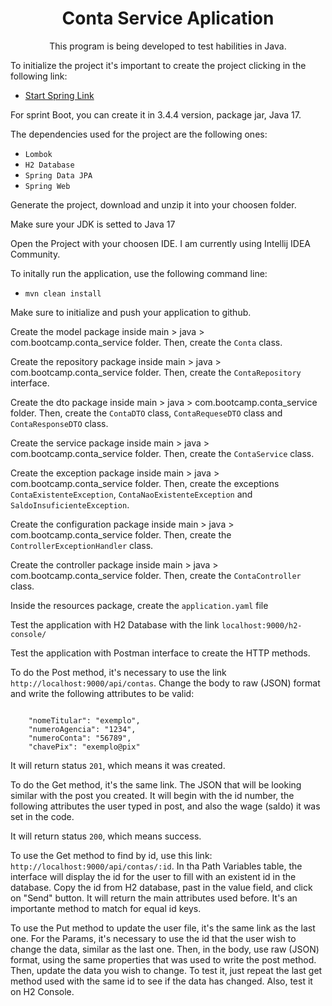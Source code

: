 <h1 align="center">Conta Service Aplication</h1>

<p align="center">This program is being developed to test habilities in Java.</p>

<p>To initialize the project it's important to create the project clicking in the following link:</p>

<ul>
  <li><a href="https://start.spring.io/">Start Spring Link</a></li>
</ul>

<p>For sprint Boot, you can create it in 3.4.4 version, package jar, Java 17.</p>

<p>The dependencies used for the project are the following ones:</p>

<ul>
  <li><code>Lombok</code></li>
  <li><code>H2 Database</code></li>
  <li><code>Spring Data JPA</code></li>
  <li><code>Spring Web</code></li>
</ul>

<p>Generate the project, download and unzip it into your choosen folder.</p>

<p>Make sure your JDK is setted to Java 17</p>

<p>Open the Project with your choosen IDE. I am currently using Intellij IDEA Community.</p>

<p>To initally run the application, use the following command line:</p>

<ul>
  <li><code>mvn clean install</code></li>
</ul>

<p>Make sure to initialize and push your application to github.</p>

<p>Create the model package inside main > java > com.bootcamp.conta_service folder. Then, create the <code>Conta</code> class.</p>

<p>Create the repository package inside main > java > com.bootcamp.conta_service folder. Then, create the <code>ContaRepository</code> interface.</p>

<p>Create the dto package inside main > java > com.bootcamp.conta_service folder. 
  Then, create the <code>ContaDTO</code> class, <code>ContaRequeseDTO</code> class and <code>ContaResponseDTO</code> class.</p>

<p>Create the service package inside main > java > com.bootcamp.conta_service folder. 
  Then, create the <code>ContaService</code> class.</p>

<p>Create the exception package inside main > java > com.bootcamp.conta_service folder. 
  Then, create the exceptions <code>ContaExistenteException</code>, <code>ContaNaoExistenteException</code> and <code>SaldoInsuficienteException</code>.</p>
  
<p>Create the configuration package inside main > java > com.bootcamp.conta_service folder. 
  Then, create the <code>ControllerExceptionHandler</code> class.</p>

<p>Create the controller package inside main > java > com.bootcamp.conta_service folder. 
  Then, create the <code>ContaController</code> class.</p>

<p>Inside the resources package, create the <code>application.yaml</code> file</p>

<p>Test the application with H2 Database with the link <code>localhost:9000/h2-console/</code></p>

<p>Test the application with Postman interface to create the HTTP methods.</p>

<p>To do the Post method, it's necessary to use the link <code>http://localhost:9000/api/contas</code>. Change the body to raw (JSON) format and write the following attributes to be valid:</p>

<code>
    "nomeTitular": "exemplo",
    "numeroAgencia": "1234",
    "numeroConta": "56789",
    "chavePix": "exemplo@pix"
</code>

<p>It will return status <code>201</code>, which means it was created.</p>

<p>To do the Get method, it's the same link. The JSON that will be looking similar with the post you created. It will begin with the id number, the following attributes the user typed in post, and also the wage (saldo) it was set in the code.</p>

<p>It will return status <code>200</code>, which means success.</p>

<p>To use the Get method to find by id, use this link: <code>http://localhost:9000/api/contas/:id</code>. 
In tha Path Variables table, the interface will display the id for the user to fill with an existent id in the database. 
Copy the id from H2 database, past in the value field, and click on "Send" button. It will return the main attributes used before. It's an importante method to match for equal id keys. </p>

<p>To use the Put method to update the user file, it's the same link as the last one. For the Params, it's necessary to use the id that the user wish to change the data, similar as the last one. 
Then, in the body, use raw (JSON) format, using the same properties that was used to write the post method. Then, update the data you wish to change. 
To test it, just repeat the last get method used with the same id to see if the data has changed. Also, test it on H2 Console.</p>
